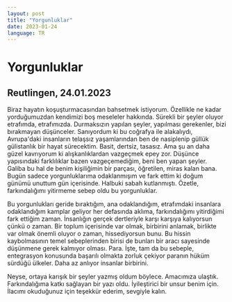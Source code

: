```yaml
---
layout: post
title: "Yorgunluklar"
date: 2023-01-24
language: TR
---
```


# Yorgunluklar

## Reutlingen, 24.01.2023

Biraz hayatın koşuşturmacasından bahsetmek istiyorum. Özellikle ne kadar yorduğumuzdan kendimizi boş meseleler hakkında. Sürekli bir şeyler oluyor etrafımda, etrafımızda. Durmaksızın yapılan şeyler, yapılması gerekenler, bizi bırakmayan düşünceler. Sanıyordum ki bu coğrafya ile alakalıydı, Avrupa'daki insanların telaşsız yaşamlarından ben de nasiplenip güllük gülistanlık bir hayat sürecektim. Basit, dertsiz, tasasız. Ama şu an daha güzel kavrıyorum ki alışkanlıklardan vazgeçmek epey zor. Düşünce yapısındaki farklılıklar bazen vazgeçemediğim, beni ben yapan şeyler. Galiba bu hal de benim kişiliğimin bir parçası, öğretilen, miras kalan bana. Bugün sadece yorgunluklarıma odaklanmışım ve fark ettim ki doğum günümü unuttum gün içerisinde. Halbuki sabah kutlanmıştı. Özetle, farkındalığımı yitirmeme sebep oldu bu yorgunluklar. 

Bu yorgunlukları geride bıraktığım, ana odaklandığım, etrafımdaki insanlara odaklandığım kamplar geliyor her defasında aklıma, farkındalığımı yitirdiğimi fark ettiğim zaman. İnsanlığın gerçek dertleriyle karşı karşıya kalıyorsun çünkü o zaman. Bir toplum içerisinde var olmak, birbirini anlamak, birlikte var olmak önemli oluyor o zaman, hissediyorsun bunu. Bu hissin kaybolmasının temel sebeplerinden birisi de bunları bir aracı sayesinde düşünmene gerek kalmıyor olması. Para. İşte, tam da bu sebeple, entegrasyon konusunda başarılı olmakta zorluk çekiyor paranın hüküm sürdüğü ülkeler. Daha az anlıyor insanlar birbirini.

Neyse, ortaya karışık bir şeyler yazmış oldum böylece. Amacımıza ulaştık. Farkındalığıma katkı sağlayan bir yazı oldu. İyileştirici bir unsur benim için. İlacımı okuduğunuz için teşekkür ederim, sevgiyle kalın.
